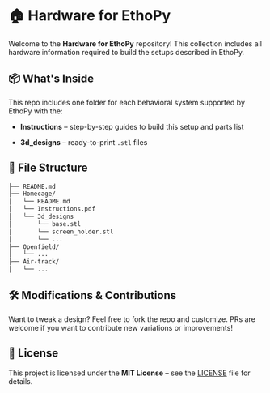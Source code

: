 # 🏠 Hardware for EthoPy

Welcome to the **Hardware for EthoPy** repository! This collection includes all hardware information required to build the setups described in EthoPy. 

## 📦 What's Inside

This repo includes one folder for each behavioral system supported by EthoPy with the:
- **Instructions** – step-by-step guides to build this setup and parts list 
<!-- - **Parts list** – all hardware components required -->
- **3d_designs** – ready-to-print `.stl` files 


## 📁 File Structure

```bash
├── README.md
├── Homecage/
│   └── README.md
│   └── Instructions.pdf
│   └── 3d_designs      
│       └── base.stl
│       └── screen_holder.stl
│       └── ...
├── Openfield/
│   └── ...
├── Air-track/
│   └── ...
```

<!-- ## 📸 Gallery

_Add screenshots or photos of the final printed setup here!_ -->

## 🛠️ Modifications & Contributions

Want to tweak a design? Feel free to fork the repo and customize. PRs are welcome if you want to contribute new variations or improvements!

## 📜 License

This project is licensed under the **MIT License** – see the [LICENSE](./LICENSE) file for details.
